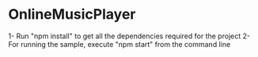 # OnlineMusicPlayer

1- Run "npm install" to get all the dependencies required for the project
2- For running the sample, execute "npm start" from the command line
